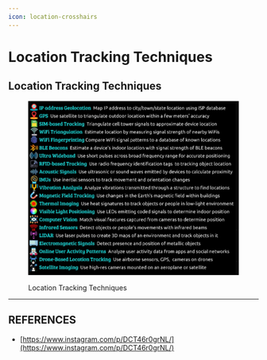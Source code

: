 ```yaml
---
icon: location-crosshairs
---
```


# Location Tracking Techniques

## Location Tracking Techniques

<figure><img src="../../../.gitbook/assets/image (1) (1).png" alt=""><figcaption><p>Location Tracking Techniques</p></figcaption></figure>

***

## REFERENCES

* [https://www.instagram.com/p/DCT46r0grNL/](https://www.instagram.com/p/DCT46r0grNL/)


